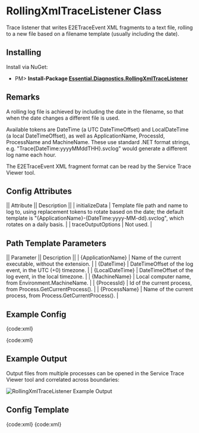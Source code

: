 # RollingXmlTraceListener Class

Trace listener that writes E2ETraceEvent XML fragments to a text file, rolling to a new file based on a filename template (usually including the date).

## Installing

Install via NuGet:

* PM> **Install-Package [Essential.Diagnostics.RollingXmlTraceListener](http://www.nuget.org/packages/Essential.Diagnostics.RollingXmlTraceListener)**

## Remarks

A rolling log file is achieved by including the date in the filename, so that when the date changes a different file is used.

Available tokens are DateTime (a UTC DateTimeOffset) and LocalDateTime (a local DateTimeOffset), as well as ApplicationName, ProcessId, ProcessName and MachineName. These use standard .NET format strings, e.g. "Trace{DateTime:yyyyMMddTHH}.svclog" would generate a different log name each hour.

The E2ETraceEvent XML fragment format can be read by the Service Trace Viewer tool.
	
## Config Attributes

|| Attribute || Description ||
| initializeData | Template file path and name to log to, using replacement tokens to rotate based on the date; the default template is "{ApplicationName}-{DateTime:yyyy-MM-dd}.svclog", which rotates on a daily basis. |
| traceOutputOptions | Not used. |

## Path Template Parameters

|| Parameter || Description ||
| {ApplicationName} | Name of the current executable, without the extension. |
| {DateTime} | DateTimeOffset of the log event, in the UTC (+0) timezone. |
| {LocalDateTime} | DateTimeOffset of the log event, in the local timezone. |
| {MachineName} | Local computer name, from Environment.MachineName. |
| {ProcessId} | Id of the current process, from Process.GetCurrentProcess(). |
| {ProcessName} | Name of the current process, from Process.GetCurrentProcess(). |

## Example Config

{code:xml}
<?xml version="1.0" encoding="utf-8" ?>
<configuration>
  <system.diagnostics>
    <sharedListeners>
      <add name="rollingxml"
        type="Essential.Diagnostics.RollingXmlTraceListener, Essential.Diagnostics.RollingXmlTraceListener"
        initializeData="{ApplicationName}-{DateTime:yyyyMMdd}.svclog" />
    </sharedListeners>
    <sources>
      <source name="ExampleSource" switchValue="All">
        <listeners>
          <clear />
          <add name="rollingxml" />
        </listeners>
      </source>
    </sources>
  </system.diagnostics>
</configuration>
{code:xml}

## Example Output

Output files from multiple processes can be opened in the Service Trace Viewer tool and correlated across boundaries:

![RollingXmlTraceListener Example Output](RollingXmlTraceListener_TraceViewerExample800.png)

## Config Template

{code:xml}
<add name="rollingxml"
  type="Essential.Diagnostics.RollingXmlTraceListener, Essential.Diagnostics.RollingXmlTraceListener"
  initializeData="{ApplicationName}-{DateTime:yyyy-MM-dd}.svclog"
/>
{code:xml}
